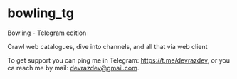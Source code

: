 # bowling_tg
Bowling - Telegram edition

Crawl web catalogues, dive into channels, and all that via web client

To get support you can ping me in Telegram: https://t.me/devrazdev, or you ca reach me by mail: devrazdev@gmail.com.
